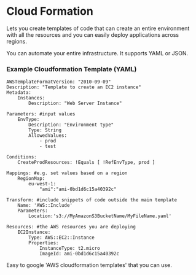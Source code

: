 # Cloud Formation
Lets you create templates of code that can create an entire environment with all the resources and you can easily deploy applications across regions.

You can automate your entire infrastructure. It supports YAML or JSON.

### Example Cloudformation Template (YAML)
```
AWSTemplateFormatVersion: "2010-09-09"
Description: "Template to create an EC2 instance"
Metadata:
    Instances:
        Description: "Web Server Instance"

Parameters: #input values
    EnvType:
        Description: "Environment type"
        Type: String
        AllowedValues:
            - prod
            - test

Conditions:
    CreateProdResources: !Equals [ !RefEnvType, prod ]

Mappings: #e.g. set values based on a region
    RegionMap:
        eu-west-1:
            "ami":"ami-0bd1d6c15a40392c"
        
Transform: #include snippets of code outside the main template
    Name: 'AWS::Include'
    Parameters:
        Location:'s3://MyAmazonS3BucketName/MyFileName.yaml'

Resources: #the AWS resources you are deploying
    EC2Instance:
        Type: AWS::EC2::Instance
        Properties:
            InstanceType: t2.micro
            ImageId: ami-0bd1d6c15a40392c
```

Easy to google 'AWS cloudformation templates' that you can use.